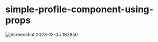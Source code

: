 # simple-profile-component-using-props
![Screenshot 2023-12-05 182850](https://github.com/Mansourma/simple-profile-component-using-props/assets/106098320/e9528003-d548-4a64-a89c-338ec8247f09)
